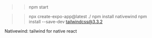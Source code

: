 >> npm start

>>npx create-expo-app@latest ./
>> npm install nativewind
>> npm install --save-dev tailwindcss@3.3.2





Nativewind: tailwind for native react

